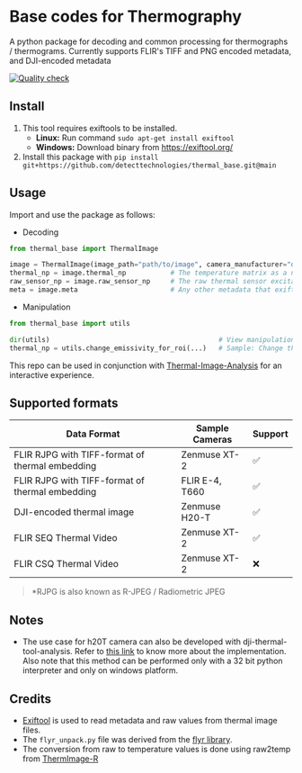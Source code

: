 # Base codes for Thermography

A python package for decoding and common processing for thermographs / thermograms. Currently supports FLIR's TIFF and PNG encoded metadata, and DJI-encoded metadata

[![Quality check](https://github.com/detecttechnologies/thermal_base/actions/workflows/qualitycheck.yml/badge.svg)](https://github.com/detecttechnologies/thermal_base/actions)

## Install
1. This tool requires exiftools to be installed.
    - **Linux:** Run command `sudo apt-get install exiftool`
    - **Windows:** Download binary from https://exiftool.org/
2. Install this package with `pip install git+https://github.com/detecttechnologies/thermal_base.git@main`

## Usage
Import and use the package as follows:
- Decoding
```python
from thermal_base import ThermalImage

image = ThermalImage(image_path="path/to/image", camera_manufacturer="dji/flir")
thermal_np = image.thermal_np           # The temperature matrix as a np array
raw_sensor_np = image.raw_sensor_np     # The raw thermal sensor excitation values as a np array
meta = image.meta                       # Any other metadata that exiftool picked up
```
- Manipulation
```python
from thermal_base import utils

dir(utils)                                          # View manipulation tools available
thermal_np = utils.change_emissivity_for_roi(...)   # Sample: Change the emissivity of an RoI
```

This repo can be used in conjunction with [Thermal-Image-Analysis](https://github.com/detecttechnologies/Thermal-Image-Analysis) for an interactive experience.

## Supported formats
|Data Format|Sample Cameras|Support|
|--|--|--|
|FLIR RJPG with TIFF-format of thermal embedding|Zenmuse XT-2|✅|
|FLIR RJPG with TIFF-format of thermal embedding|FLIR E-4, T660|✅|
|DJI-encoded thermal image|Zenmuse H20-T|✅|
|FLIR SEQ Thermal Video|Zenmuse XT-2|✅|
|FLIR CSQ Thermal Video|Zenmuse XT-2|❌|
>*RJPG is also known as R-JPEG / Radiometric JPEG

## Notes
* The use case for h20T camera can also be developed with dji-thermal-tool-analysis. Refer to [this link](https://exiftool.org/forum/index.php?topic=11401.0) to know more about the implementation. Also note that this method can be performed only with a 32 bit python interpreter and only on windows platform.

## Credits
* [Exiftool](https://exiftool.org/) is used to read metadata and raw values from thermal image files.
* The `flyr_unpack.py` file was derived from the [flyr library](https://bitbucket.org/nimmerwoner/flyr/src/master/).
* The conversion from raw to temperature values is done using raw2temp from [ThermImage-R](https://github.com/gtatters/Thermimage)

